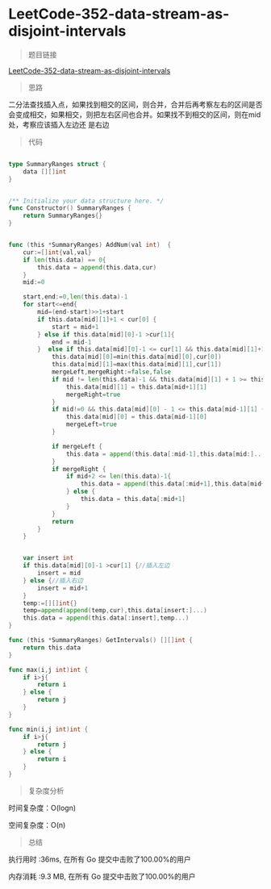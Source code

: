# LeetCode-352-data-stream-as-disjoint-intervals

>题目链接

[LeetCode-352-data-stream-as-disjoint-intervals](https://leetcode-cn.com/problems/data-stream-as-disjoint-intervals/)

>思路

二分法查找插入点，如果找到相交的区间，则合并，合并后再考察左右的区间是否会变成相交，如果相交，则把左右区间也合并。如果找不到相交的区间，则在mid处，考察应该插入左边还
是右边

>代码

```go

type SummaryRanges struct {
    data [][]int
}


/** Initialize your data structure here. */
func Constructor() SummaryRanges {
    return SummaryRanges{}
}


func (this *SummaryRanges) AddNum(val int)  {
    cur:=[]int{val,val}
    if len(this.data) == 0{
        this.data = append(this.data,cur)
    }
    mid:=0

    start,end:=0,len(this.data)-1
    for start<=end{
        mid=(end-start)>>1+start
        if this.data[mid][1]+1 < cur[0] {
            start = mid+1
        } else if this.data[mid][0]-1 >cur[1]{
            end = mid-1
        }  else if this.data[mid][0]-1 <= cur[1] && this.data[mid][1]+1 >= cur[0] {
            this.data[mid][0]=min(this.data[mid][0],cur[0])
            this.data[mid][1]=max(this.data[mid][1],cur[1])
            mergeLeft,mergeRight:=false,false
            if mid != len(this.data)-1 && this.data[mid][1] + 1 >= this.data[mid+1][0] {//合并右区间
                this.data[mid][1] = this.data[mid+1][1]
                mergeRight=true
            }
            if mid!=0 && this.data[mid][0] - 1 <= this.data[mid-1][1] {//合并左区间
                this.data[mid][0] = this.data[mid-1][0]
                mergeLeft=true
            }

            if mergeLeft {
                this.data = append(this.data[:mid-1],this.data[mid:]...)
            }
            if mergeRight {
                if mid+2 <= len(this.data)-1{
                    this.data = append(this.data[:mid+1],this.data[mid+2:]...)
                } else {
                    this.data = this.data[:mid+1]
                }
            }
            return
        }
    }


    var insert int
    if this.data[mid][0]-1 >cur[1] {//插入左边
        insert = mid
    } else {//插入右边
        insert = mid+1
    }
    temp:=[][]int{}
    temp=append(append(temp,cur),this.data[insert:]...)
    this.data = append(this.data[:insert],temp...)
}

func (this *SummaryRanges) GetIntervals() [][]int {
    return this.data
}

func max(i,j int)int {
    if i>j{
        return i
    } else {
        return j
    }
}

func min(i,j int)int {
    if i>j{
        return j
    } else {
        return i
    }
}

```

>复杂度分析

时间复杂度：O(logn)

空间复杂度：O(n)

>总结

执行用时 :36ms, 在所有 Go 提交中击败了100.00%的用户

内存消耗 :9.3 MB, 在所有 Go 提交中击败了100.00%的用户

